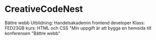 # CreativeCodeNest
Bättre webb Utbildning: Handelsakademin frontend developer Klass: FED23GB kurs: HTML och CSS "Min uppgift är att bygga en hemsida till konferensen "Bättre webb"
